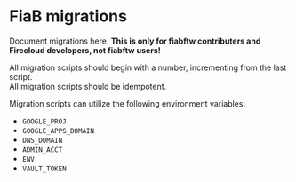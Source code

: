 # FiaB migrations

Document migrations here.  **This is only for fiabftw contributers and Firecloud developers, not fiabftw users!**

All migration scripts should begin with a number, incrementing from the last script.  
All migration scripts should be idempotent.

Migration scripts can utilize the following environment variables:
* `GOOGLE_PROJ`
* `GOOGLE_APPS_DOMAIN`
* `DNS_DOMAIN`
* `ADMIN_ACCT`
* `ENV`
* `VAULT_TOKEN`
